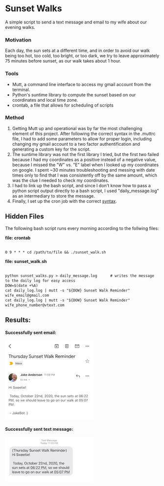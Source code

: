 # Sunset Walks

A simple script to send a text message and email to my wife about our evening walks. 

### Motivation

Each day, the sun sets at a different time, and in order to avoid our walk being too hot, too cold, too bright, or too dark, we try to leave approximately 75 minutes before sunset, as our walk takes about 1 hour. 

### Tools

- Mutt, a command line interface to access my gmail account from the terminal.
- Python's suntime library to compute the sunset based on our coordinates and local time zone.
- crontab, a file that allows for scheduling of scripts

### Method

1. Getting Mutt up and operational was by far the most challenging element of this project. After following the correct syntax in the .muttrc file, I had to add some parameters to allow for proper login, including changing my gmail account to a two factor authentification and generating a custom key for the script. 
2. The suntime library was not the first library I tried, but the first two failed because I had my coordinates as a positive instead of a negative value, because I missed the "W" vs. "E" label when I looked up my coordinates on google. I spent \~30 minutes troubleshooting and messing with date times only to find that I was consistently off by the same amount, which was the clue I needed to check my coordinates. 
3. I had to link up the bash script, and since I don't know how to pass a python script output directly to a bash script, I used "daily_message.log" as an intermediary to store the message. 
4. Finally, I set up the cron job with the correct [syntax](https://crontab.guru/#*_9_*_*_*).


## Hidden Files

The following bash script runs every morning according to the follwing files:

**file: crontab**
<pre><code>
0 9 * * * cd /path/to/file && ./sunset_walk.sh
</code></pre>

**file: sunset_walk.sh**
<pre><code>
python sunset_walks.py > daily_message.log 		# writes the message to the daily log for easy access
DOW=$(date +%A)
cat daily_log.log | mutt -s "${DOW} Sunset Walk Reminder" wife_email@gmail.com
cat daily_log.log | mutt -s "${DOW} Sunset Walk Reminder" wife_phone_number@vtext.com
</code></pre>

## Results:

#### Successfully sent email:

![Email](/images/jakebot_email.jpeg)

#### Successfully sent text message:

![Text Message](/images/jakebot_text.jpeg)